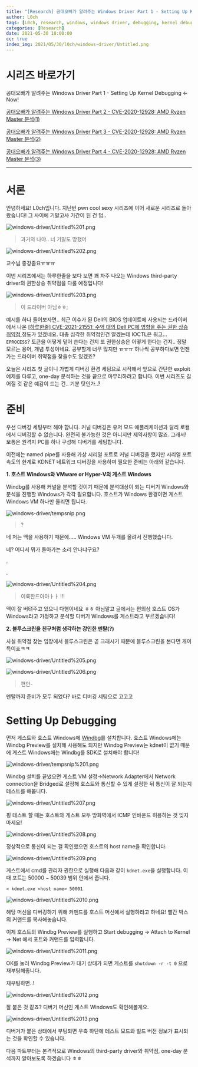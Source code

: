```yaml
---
title: "[Research] 공대오빠가 알려주는 Windows Driver Part 1 - Setting Up Kernel Debugging"
author: L0ch
tags: [L0ch, research, windows, windows driver, debugging, kernel debugging, kernel, third-party driver exploitation]
categories: [Research]
date: 2021-05-30 18:00:00
cc: true
index_img: 2021/05/30/l0ch/windows-driver/Untitled.png
---
```


# 시리즈 바로가기

공대오빠가 알려주는 Windows Driver Part 1 - Setting Up Kernel Debugging                            ← Now!

[공대오빠가 알려주는 Windows Driver Part 2 - CVE-2020-12928: AMD Ryzen Master 분석(1)](https://hackyboiz.github.io/2021/07/14/l0ch/windows-driver-part2/)

[공대오빠가 알려주는 Windows Driver Part 3 - CVE-2020-12928: AMD Ryzen Master 분석(2)](http://hackyboiz.github.io/2021/07/28/l0ch/windows-driver-part3/)

[공대오빠가 알려주는 Windows Driver Part 4 - CVE-2020-12928: AMD Ryzen Master 분석(3)](http://hackyboiz.github.io/2021/08/11/l0ch/windows-driver-part4/)

------



# 서론

안녕하세요! L0ch입니다. 지난번 pwn cool sexy 시리즈에 이어 새로운 시리즈로 돌아왔습니다!  그 사이에 기말고사 기간이 된 건 덤.. 

![windows-driver/Untitled%201.png](windows-driver/Untitled%201.png)

> 과거의 나야.. 너 기말도 망했어

![windows-driver/Untitled%202.png](windows-driver/Untitled%202.png)

교수님 종강좀요ㅠㅠㅠ

이번 시리즈에서는 하루한줄을 보다 보면 꽤 자주 나오는 Windows third-party driver의 권한상승 취약점을 다룰 예정입니다! 

![windows-driver/Untitled%203.png](windows-driver/Untitled%203.png)

> 이 드라이버 아님ㅎㅎ;

예시를 하나 들어보자면.. 최근 이슈가 된 Dell의 BIOS 업데이트에 사용되는 드라이버에서 나온 [[하루한줄] CVE-2021-21551: 수억 대의 Dell PC에 영향을 주는 권한 상승 취약점 ](https://hackyboiz.github.io/2021/05/07/l0ch/2021-05-07/) 정도가 있겠네요. 대충 심각한 취약점인건 알겠는데 IOCTL은 뭐고... `EPROCESS`? 토큰을 어떻게 덮어 쓴다는 건지 또 권한상승은 어떻게 한다는 건지.. 정말 모르는 용어, 개념 투성이네요. 공부할게 너무 많지만 ㅠㅠㅠ 하나씩 공부하다보면 언젠가는 드라이버 취약점을 찾을수도 있겠죠?



오늘은 시리즈 첫 글이니 가볍게 디버깅 환경 세팅으로 시작해서 앞으로 간단한 exploit 예제를 다루고, one-day 분석하는 것을 끝으로 마무리하려고 합니다. 이번 시리즈도 길어질 것 같은 예감이 드는 건.. 기분 탓인가..?

# 준비

우선 디버깅 세팅부터 해야 합니다. 커널 디버깅은 유저 모드 애플리케이션과 달리 로컬에서 디버깅할 수 없습니다. 완전히 불가능한 것은 아니지만 제약사항이 많죠. 그래서! 보통은 원격지 PC를 하나 구성해 디버거를 세팅합니다.

이전에는 named pipe를 사용해 가상 시리얼 포트로 커널 디버깅을 했지만 시리얼 포트 속도의 한계로 KDNET 네트워크 디버깅을 사용하며 필요한 준비는 아래와 같습니다.



**1. 호스트 Windows와 VMware or Hyper-V의 게스트 Windows**

Windbg를 사용해 커널을 분석할 것이기 때문에 분석대상이 되는 디버기 Windows와 분석을 진행할 Windows가 각각 필요합니다. 호스트가 Windows 환경이면 게스트 Windows VM 하나만 올리면 됩니다. 

![windows-driver/tempsnip.png](windows-driver/tempsnip.png)

> ?

 

네 저는 맥을 사용하기 때문에.....  Windows VM 두개를 올려서 진행했습니다. 

네? 어디서 뭐가 돌아가는 소리 안나냐구요?

.

.

![windows-driver/Untitled%204.png](windows-driver/Untitled%204.png)

> 이륙한드아아ㅏㅏ !!!

맥이 잘 버텨주고 있으니 다행이네요 ㅎㅎ 아님말고 
글에서는 편의상 호스트 OS가 Windows라고 가정하고 분석할 디버기 Windows를 게스트라고 부르겠습니다! 

**2. 블루스크린을 친구처럼 생각하는 강인한 멘탈(?)**

사실 취약점 찾는 입장에서 블루스크린은 곧 크래시기 때문에 블루스크린을 본다면 개이득이죠ㅋㅋ  

![windows-driver/Untitled%205.png](windows-driver/Untitled%205.png)

![windows-driver/Untitled%206.png](windows-driver/Untitled%206.png)

> 편안-

멘탈까지 준비가 모두 되었다? 바로 디버깅 세팅으로 고고고



# Setting Up Debugging

먼저 게스트와 호스트 Windows에 [Windbg](https://docs.microsoft.com/ko-kr/windows-hardware/drivers/debugger/debugger-download-tools)를 설치합니다. 호스트 Windows에는 Windbg Preview를 설치해 사용해도 되지만 Windbg Preview는 kdnet이 없기 때문에 게스트 Windows에는 Windbg를 SDK로 설치해야 합니다!

![windows-driver/tempsnip%201.png](windows-driver/tempsnip%201.png)

Windbg 설치를 끝냈으면 게스트 VM 설정→Network Adapter에서 Network connection을 Bridged로 설정해 호스트와 통신할 수 있게 설정한 뒤 통신이 잘 되는지 테스트를 해봅니다.

![windows-driver/Untitled%207.png](windows-driver/Untitled%207.png)

핑 테스트 할 때는 호스트와 게스트 모두 방화벽에서 ICMP 인바운드 허용하는 것 잊지 마세요!

![windows-driver/Untitled%208.png](windows-driver/Untitled%208.png)

정상적으로 통신이 되는 걸 확인했으면 호스트의 host name을 확인합니다.

![windows-driver/Untitled%209.png](windows-driver/Untitled%209.png)

게스트에서 cmd를 관리자 권한으로 실행해 다음과 같이 `kdnet.exe`을 실행합니다. 이때 포트는 50000 ~ 50039 범위 안에서 줍니다.

```
> kdnet.exe <host name> 50001
```

![windows-driver/Untitled%2010.png](windows-driver/Untitled%2010.png)

해당 머신을 디버깅하기 위해 커맨드를 호스트 머신에서 실행하라고 하네요! 빨간 박스의 커맨드를 복사해놓습니다.

이제 호스트의 Windbg Preview를 실행하고 Start debugging → Attach to Kernel → Net 에서 포트와 커맨드를 입력합니다.

![windows-driver/Untitled%2011.png](windows-driver/Untitled%2011.png)

OK를 눌러 Windbg Preview가 대기 상태가 되면 게스트를 `shutdown -r -t 0` 으로 재부팅해줍니다. 

재부팅하면..!

![windows-driver/Untitled%2012.png](windows-driver/Untitled%2012.png)

잘 붙은 것 같죠? 디버기 머신인 게스트 Windows도 확인해볼게요.

![windows-driver/Untitled%2013.png](windows-driver/Untitled%2013.png)

디버거가 붙은 상태에서 부팅되면 우측 하단에 테스트 모드와 빌드 버전 정보가 표시되는 것을 확인할 수 있습니다. 

다음 파트부터는 본격적으로 Windows의 third-party driver와 취약점, one-day 분석까지 알아보도록 하겠습니다 ㅎㅎ